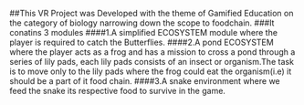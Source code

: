 ##This VR Project was Developed with the theme of Gamified Education on the category of biology narrowing down the scope to foodchain.
###It conatins 3 modules 
####1.A simplified ECOSYSTEM module where the player is required to catch the Butterflies.
####2.A pond ECOSYSTEM where the player acts as a frog and has a mission to cross a pond through a series of lily pads, each lily pads consists of an insect or organism.The task is to move only to the lily pads where the frog could eat the organism(i.e) it should be a part of it food chain.
####3.A snake environment where we feed the snake its respective food to survive in the game.

